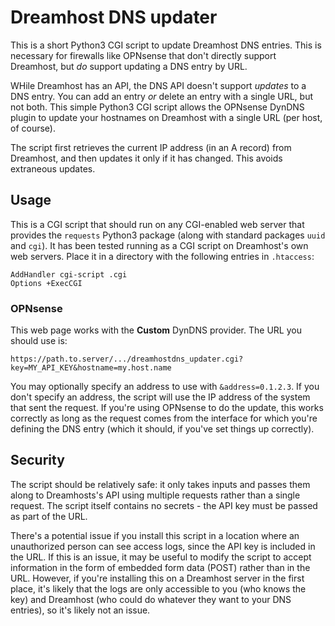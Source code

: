 # Dreamhost DNS updater
This is a short Python3 CGI script to update Dreamhost DNS entries. This is necessary for firewalls like OPNsense
that don't directly support Dreamhost, but *do* support updating a DNS entry by URL.

WHile Dreamhost has an API, the DNS API doesn't support *updates* to a DNS entry. You can add an entry *or*
delete an entry with a single URL, but not both. This simple Python3 CGI script allows the OPNsense DynDNS plugin
to update your hostnames on Dreamhost with a single URL (per host, of course).

The script first retrieves the current IP address (in an A record) from Dreamhost, and then updates it only if it has changed.
This avoids extraneous updates.

## Usage

This is a CGI script that should run on any CGI-enabled web server that provides the `requests` Python3 package (along with standard packages `uuid` and `cgi`).
It has been tested running as a CGI script on Dreamhost's own web servers. Place it in a directory with the following entries in `.htaccess`:
```
AddHandler cgi-script .cgi
Options +ExecCGI
```

### OPNsense

This web page works with the **Custom** DynDNS provider. The URL you should use is:
```
https://path.to.server/.../dreamhostdns_updater.cgi?key=MY_API_KEY&hostname=my.host.name
```
You may optionally specify an address to use with `&address=0.1.2.3`. If you don't specify an address, the script will use
the IP address of the system that sent the request. If you're using OPNsense to do the update, this works correctly as
long as the request comes from the interface for which you're defining the DNS entry (which it should, if you've set things
up correctly).

## Security

The script should be relatively safe: it only takes inputs and passes them along to Dreamhosts's API using multiple
requests rather than a single request. The script itself contains no secrets - the API key must be passed as part of the
URL.

There's a potential issue if you install this script in a location where an unauthorized person can see access logs, since
the API key is included in the URL. If this is an issue, it may be useful to modify the script to accept information in
the form of embedded form data (POST) rather than in the URL. However, if you're installing this on a Dreamhost server
in the first place, it's likely that the logs are only accessible to you (who knows the key) and Dreamhost (who could do
whatever they want to your DNS entries), so it's likely not an issue.
